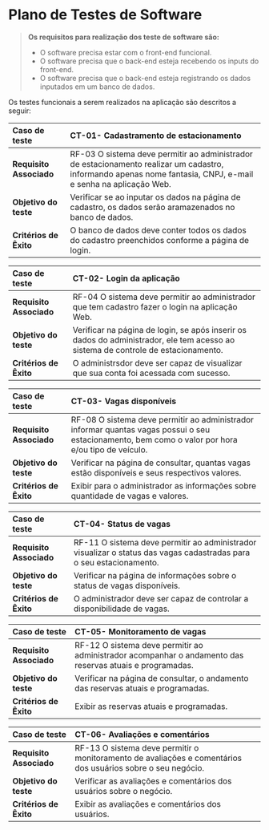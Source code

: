 # Plano de Testes de Software


> **Os requisitos para realização dos teste de software são:** 
>
> - O software precisa estar com o front-end funcional.
> - O software precisa que o back-end esteja recebendo os inputs do front-end. 
> - O software precisa que o back-end esteja registrando os dados inputados em um banco de dados.


Os testes funcionais a serem realizados na aplicação são descritos a seguir:

|  Caso de teste | CT-01- Cadastramento de estacionamento  |
| :------------ | :------------ |
| **Requisito Associado**  |  RF-03 O sistema deve permitir ao administrador de estacionamento realizar um cadastro, informando apenas nome fantasia, CNPJ, e-mail e senha na aplicação Web. |
| **Objetivo do teste**  |  Verificar se ao inputar os dados na página de cadastro, os dados serão aramazenados no banco de dados. |
|  **Critérios de Êxito** | O banco de dados deve conter todos os dados do cadastro preenchidos conforme a página de login.  |

|  Caso de teste | CT-02- Login da aplicação  |
| :------------ | :------------ |
| **Requisito Associado**  |  RF-04 O sistema deve permitir ao administrador que tem cadastro fazer o login na aplicação Web. |
| **Objetivo do teste**  |  Verificar na página de login, se após inserir os dados do administrador, ele tem acesso ao sistema de controle de estacionamento. |
|  **Critérios de Êxito** | O administrsdor deve ser capaz de visualizar que sua conta foi acessada com sucesso.  |

|  Caso de teste | CT-03- Vagas disponíveis  |
| :------------ | :------------ |
| **Requisito Associado**  |  RF-08 O sistema deve permitir ao administrador informar quantas vagas possui o seu estacionamento, bem como o valor por hora e/ou tipo de veículo. |
| **Objetivo do teste**  | Verificar na página de consultar, quantas vagas estão disponíveis e seus respectivos valores. |
|  **Critérios de Êxito** | Exibir para o administrador as informações sobre quantidade de vagas e valores. |

|  Caso de teste | CT-04- Status de vagas  |
| :------------ | :------------ |
| **Requisito Associado**  |  RF-11 O sistema deve permitir ao administrador visualizar o status das vagas cadastradas para o seu estacionamento. |
| **Objetivo do teste**  |  Verificar na página de informações sobre o status de vagas disponíveis. |
|  **Critérios de Êxito** |O administrador deve ser capaz de controlar a disponibilidade de vagas. |

|  Caso de teste | CT-05- Monitoramento de vagas  |
| :------------ | :------------ |
| **Requisito Associado**  |  RF-12 O sistema deve permitir ao administrador acompanhar o andamento das reservas atuais e programadas. |
| **Objetivo do teste**  | Verificar na página de consultar, o andamento das reservas atuais e programadas. |
|  **Critérios de Êxito** | Exibir as reservas atuais e programadas.|

|  Caso de teste | CT-06- Avaliações e comentários  |
| :------------ | :------------ |
| **Requisito Associado**  |  RF-13 O sistema deve permitir o monitoramento de avaliações e comentários dos usuários sobre o seu negócio. |
| **Objetivo do teste**  | Verificar as avaliações e comentários dos usuários sobre o negócio. |
|  **Critérios de Êxito** | Exibir as avaliações e comentários dos usuários.|

